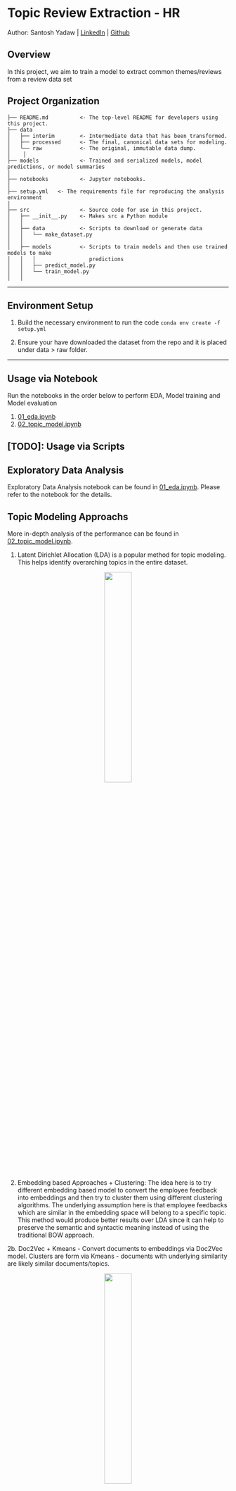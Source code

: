 Topic Review Extraction - HR
==============================

Author: Santosh Yadaw | [LinkedIn](https://www.linkedin.com/in/santosh-yadaw-b32025111/) | [Github](https://github.com/SantoshYadaw/)

Overview
------------

In this project, we aim to train a model to extract common themes/reviews from a review data set

Project Organization
------------

    ├── README.md          <- The top-level README for developers using this project.
    ├── data
    │   ├── interim        <- Intermediate data that has been transformed.
    │   ├── processed      <- The final, canonical data sets for modeling.
    │   └── raw            <- The original, immutable data dump.
    │    │
    ├── models             <- Trained and serialized models, model predictions, or model summaries
    │
    ├── notebooks          <- Jupyter notebooks. 
    │
    ├── setup.yml   <- The requirements file for reproducing the analysis environment
    │
    ├── src                <- Source code for use in this project.
    │   ├── __init__.py    <- Makes src a Python module
    │   │
    │   ├── data           <- Scripts to download or generate data
    │   │   └── make_dataset.py
    │   │
    │   ├── models         <- Scripts to train models and then use trained models to make
    │   │   │                 predictions
    │   │   ├── predict_model.py
    │   │   └── train_model.py
    │   │

--------

Environment Setup
------------
1. Build the necessary environment to run the code
```conda env create -f setup.yml```

2. Ensure your have downloaded the dataset from the repo and it is placed under data > raw folder.
--------

Usage via Notebook
------------
Run the notebooks in the order below to perform EDA, Model training and Model evaluation

1. [01_eda.ipynb](notebooks/01_eda.ipynb)
2. [02_topic_model.ipynb](notebooks/02_topic_model.ipynb)

[TODO]: Usage via Scripts
------------

Exploratory Data Analysis
------------

Exploratory Data Analysis notebook can be found in [01_eda.ipynb](notebooks/01_eda.ipynb). Please refer to the notebook for the details.


Topic Modeling Approachs
-----------

More in-depth analysis of the performance can be found in [02_topic_model.ipynb](notebooks/02_topic_model.ipynb). 

1. Latent Dirichlet Allocation (LDA) is a popular method for topic modeling. This helps identify overarching topics in the entire dataset.

<p align="center">
  <img src="references/Topics_by_department_LDA_kmeans.png" width=35%/>
  <br>                  
</p>

2. Embedding based Approaches + Clustering: The idea here is to try different embedding based model to convert the employee feedback into embeddings and then try to cluster them using different clustering algorithms. The underlying assumption here is that employee feedbacks which are similar in the embedding space will belong to a specific topic. This method would produce better results over LDA since it can help to preserve the semantic and syntactic meaning instead of using the traditional BOW approach. 

2b. Doc2Vec + Kmeans - Convert documents to embeddings via Doc2Vec model. Clusters are form via Kmeans - documents with underlying similarity are likely similar documents/topics.

<p align="center">
  <img src="references/Topics_by_department_doc2vec_kemans.png" width=35%/>
  <br>                  
</p>

2c. SBert + DBScan - Convert documents to embeddings via SBERT model. Clusters are form via DBScan (Density-Based Spatial Clustering of Applications with Noise - density based cluster technique that groups data points based on their density and proximity to each other) - documents with underlying similarity are likely similar documents/topics.

Why use DBScan?
- Groups 'densely grouped' data points into a single cluster
- Identifies clusters in large spatial datasets by looking at the local density of the data points
- Robust to outliers 
- Does not require us to specify the number of clusters beforehand like K-Means

<p align="center">
  <img src="references/Topics_by_department_sbert_dbscan.png" width=35%/>
  <br>                  
</p>

2d. SBert + HDBScan - Convert documents to embeddings via SBERT model.Clusters are form via HDBScan (Hierarchical Density-Based Spatial Clustering of Applications with Noise - density based cluster technique that groups data points based on their density and proximity to each other and over varying epsilon values and integrates the results tgo fgind the cluster that gives the best stability over epsilon) - documents with underlying similarity are likely similar documents/topics.

Why use HDBScan?
- More robust to varying DBScan
- Good clustering out of the box without miuch parameter tuning
- Robust to outliers 
- Does not require us to specify the number of clusters beforehand like K-Means

<p align="center">
  <img src="references/Topics_by_department_sbert_hdbscan.png" width=35%/>
  <br>                  
</p>

Future Work
------------

References
------------